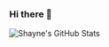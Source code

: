 ### Hi there 👋

![Shayne's GitHub Stats](https://github-readme-stats.vercel.app/api?username=shayne243&count_private=true&show_icons=true&theme=dracula&hide=stars)
<!-- ![Shayne's Top Languages](https://github-readme-stats.vercel.app/api/top-langs/?username=shayne243&theme=tokyonight&langs_count=10&hide=c#) -->

  
<br>


<!--
**shayne243/shayne243** is a ✨ _special_ ✨ repository because its `README.md` (this file) appears on your GitHub profile.

Here are some ideas to get you started:

- 🔭 I’m currently working on ...
- 🌱 I’m currently learning ...
- 👯 I’m looking to collaborate on ...
- 🤔 I’m looking for help with ...
- 💬 Ask me about ...
- 📫 How to reach me: ...
- 😄 Pronouns: ...
- ⚡ Fun fact: ...
-->
